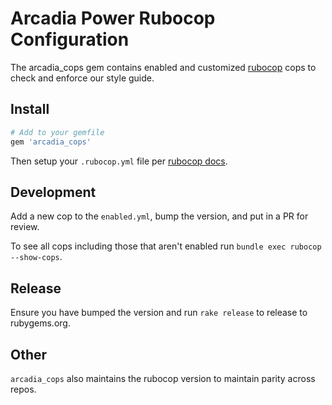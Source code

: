 Arcadia Power Rubocop Configuration
===================================
 The arcadia_cops gem contains enabled and customized [rubocop](https://github.com/bbatsov/rubocop) cops to check and enforce our style guide.

## Install

```ruby
# Add to your gemfile
gem 'arcadia_cops'
```

Then setup your `.rubocop.yml` file per [rubocop docs](http://rubocop.readthedocs.io/en/latest/configuration/#inheriting-configuration-from-a-dependency-gem).


## Development

Add a new cop to the `enabled.yml`, bump the version, and put in a PR for review.

To see all cops including those that aren't enabled run `bundle exec rubocop --show-cops`.

## Release

Ensure you have bumped the version and run `rake release` to release to rubygems.org.

## Other

`arcadia_cops` also maintains the rubocop version to maintain parity across repos.

